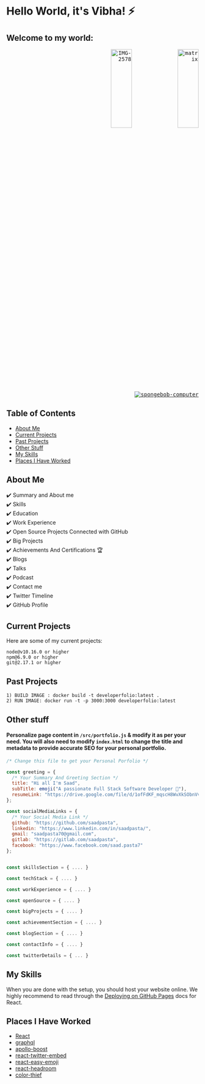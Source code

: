 # Hello World, it's Vibha! ⚡️ 

## Welcome to my world:

<p align="right">
  <kbd>
<a href="https://ibb.co/zF0SJtY"><img src="https://i.ibb.co/YXqtZVM/IMG-2578.jpg" alt="IMG-2578" border="0" height=23% width=33% /></a>
<a href="https://imgbb.com/"><img src="https://i.ibb.co/jkKqkKR/matrix.gif" alt="matrix" border="0" height=23% width=33% /></a>
<a href="https://imgbb.com/"><img src="https://i.ibb.co/jZY268n/spongebob-computer.gif" alt="spongebob-computer" border="0" /></a> 
  </kbd>
</p>


## Table of Contents
- [About Me](#about-me)
- [Current Projects](#current-projects)
- [Past Projects](#past-projects)
- [Other Stuff](#other-stuff)
- [My Skills](#my-skills)
- [Places I Have Worked](#places-i-have-worked)

## About Me
✔️ Summary and About me\
✔️ Skills\
✔️ Education\
✔️ Work Experience\
✔️ Open Source Projects Connected with GitHub\
✔️ Big Projects\
✔️ Achievements And Certifications 🏆\
✔️ Blogs\
✔️ Talks\
✔️ Podcast\
✔️ Contact me\
✔️ Twitter Timeline\
✔️ GitHub Profile

## Current Projects

Here are some of my current projects:

```
node@v10.16.0 or higher
npm@6.9.0 or higher
git@2.17.1 or higher
```
## Past Projects

```
1) BUILD IMAGE : docker build -t developerfolio:latest .
2) RUN IMAGE: docker run -t -p 3000:3000 developerfolio:latest
```

## Other stuff

#### Personalize page content in `/src/portfolio.js` & modify it as per your need. You will also need to modify `index.html` to change the title and metadata to provide accurate SEO for your personal portfolio.

```javascript
/* Change this file to get your Personal Porfolio */

const greeting = {
  /* Your Summary And Greeting Section */
  title: "Hi all I'm Saad",
  subTitle: emoji("A passionate Full Stack Software Developer 🚀"),
  resumeLink: "https://drive.google.com/file/d/1ofFdKF_mqscH8WvXkSObnVvC9kK7Ldlu/view?usp=sharing"
};

const socialMediaLinks = {
  /* Your Social Media Link */
  github: "https://github.com/saadpasta",
  linkedin: "https://www.linkedin.com/in/saadpasta/",
  gmail: "saadpasta70@gmail.com",
  gitlab: "https://gitlab.com/saadpasta",
  facebook: "https://www.facebook.com/saad.pasta7"
};


const skillsSection = { .... }

const techStack = { .... }

const workExperience = { .... }

const openSource = { .... }

const bigProjects = { .... }

const achievementSection = { .... }

const blogSection = { .... }

const contactInfo = { .... }

const twitterDetails = { ... }

```

## My Skills
When you are done with the setup, you should host your website online.
We highly recommend to read through the [Deploying on GitHub Pages](https://create-react-app.dev/docs/deployment/#github-pages) docs for React.


## Places I Have Worked 

- [React](https://reactjs.org/)
- [graphql](https://graphql.org/)
- [apollo-boost](https://www.apollographql.com/docs/react/get-started/)
- [react-twitter-embed](https://github.com/saurabhnemade/react-twitter-embed)
- [react-easy-emoji](https://github.com/appfigures/react-easy-emoji)
- [react-headroom](https://github.com/KyleAMathews/react-headroom)
- [color-thief](https://github.com/lokesh/color-thief)
